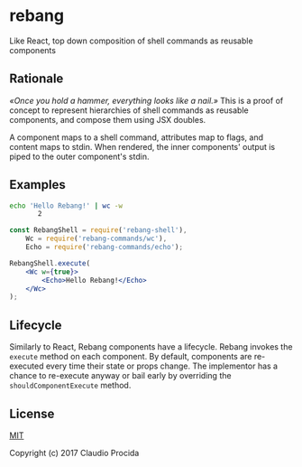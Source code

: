 # rebang

Like React, top down composition of shell commands as reusable components

## Rationale

_«Once you hold a hammer, everything looks like a nail.»_ This is a proof of concept to represent hierarchies of shell commands as reusable components, and compose them using JSX doubles.

A component maps to a shell command, attributes map to flags, and content maps to stdin. When rendered, the inner components' output is piped to the outer component's stdin.

## Examples

```sh
echo 'Hello Rebang!' | wc -w
       2
```

```jsx
const RebangShell = require('rebang-shell'),
	Wc = require('rebang-commands/wc'),
	Echo = require('rebang-commands/echo');

RebangShell.execute(
	<Wc w={true}>
		<Echo>Hello Rebang!</Echo>
	</Wc>
);
```

## Lifecycle

Similarly to React, Rebang components have a lifecycle. Rebang invokes the `execute` method on each component. By default, components are re-executed every time their state or props change. The implementor has a chance to re-execute anyway or bail early by overriding the `shouldComponentExecute` method.

## License

[MIT](https://opensource.org/licenses/MIT)

Copyright (c) 2017 Claudio Procida
